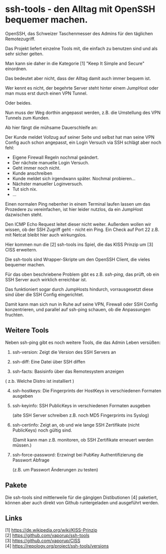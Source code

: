 # ssh-tools - den Alltag mit OpenSSH bequemer machen.

OpenSSH, das Schweizer Taschenmesser des Admins
für den täglichen Remotezugriff.

Das Projekt liefert einzelne Tools mit,
die einfach zu benutzen sind und als sehr sicher gelten.

Man kann sie daher in die Kategorie
[1] "Keep It Simple and Secure" einordnen.

Das bedeutet aber nicht,
dass der Alltag damit auch immer bequem ist.

Wer kennt es nicht, der begehrte Server
steht hinter einem JumpHost
oder man muss erst durch einen VPN Tunnel.

Oder beides.

Nun muss der Weg dorthin angepasst werden,
z.B. die Umstellung des VPN Tunnels zum Kunden.

Ab hier fängt die mühsame Dauerschleife an:

Der Kunde meldet Vollzug auf seiner Seite
und selbst hat man seine VPN Config auch schon angepasst,
ein Login Versuch via SSH schlägt aber noch fehl:

- Eigene Firewall Regeln nochmal geändert.
- Der nächste manuelle Login Versuch.
- Geht immer noch nicht.
- Kunde anschreiben
- Kunde meldet sich irgendwann später. Nochmal probieren...
- Nächster manueller Loginversuch.
- Tut sich nix.
- ...

Einen normalen Ping nebenher in einem Terminal laufen lassen
um das Prozedere zu vereinfachen, ist hier leider nutzlos,
da ein JumpHost dazwischen steht.

Den ICMP Echo Request leitet dieser nicht weiter.
Außerdem wollen wir wissen, ob der SSH Zugriff geht - nicht ein Ping.
Ein Check auf Port 22 z.B. mit Netcat bleibt hier auch wirkungslos.

Hier kommen nun die [2] ssh-tools ins Spiel,
die das KISS Prinzip um [3] CISS erweitern.

Die ssh-tools sind Wrapper-Skripte um den OpenSSH Client,
die vieles bequemer machen.

Für das oben beschriebene Problem gibt es z.B. *ssh-ping*,
das prüft, ob ein SSH Server auch wirklich erreichbar ist.

Das funktioniert sogar durch JumpHosts hindurch,
vorrausgesetzt diese sind über die SSH Config eingerichtet.

Damit kann man sich nun in Ruhe auf seine VPN, Firewall oder SSH Config konzentrieren,
und parallel auf ssh-ping schauen, ob die Anpassungen fruchten.

## Weitere Tools

Neben ssh-ping gibt es noch weitere Tools,
die das Admin Leben versüßen:

1) ssh-version: Zeigt die Version des SSH Servers an

2) ssh-diff: Eine Datei über SSH diffen

3) ssh-facts: Basisinfo über das Remotesystem anzeigen

  ( z.b. Welche Distro ist installiert )

4) ssh-hostkeys: Die Fingerprints der HostKeys in verschiedenen Formaten ausgeben

5) ssh-keyinfo: SSH PublicKeys in verschiedenen Formaten ausgeben

   (alte SSH Server schreiben z.B. noch MD5 Fingerprints ins Syslog)

6) ssh-certinfo: Zeigt an, ob und wie lange SSH Zertifikate (nicht PublicKeys) noch gültig sind.

   (Damit kann man z.B. monitoren, ob SSH Zertifikate erneuert werden müssen.)

7) ssh-force-password: Erzwingt bei PubKey Authentifizierung die Passwort Abfrage

   (z.B. um Passwort Änderungen zu testen)

## Pakete

Die ssh-tools sind mittlerweile für die gängigen Distibutionen [4] paketiert,
können aber auch direkt von Github runtergeladen und ausgeführt werden.

## Links

[1] https://de.wikipedia.org/wiki/KISS-Prinzip  
[2] https://github.com/vaporup/ssh-tools  
[3] https://github.com/vaporup/CISS  
[4] https://repology.org/project/ssh-tools/versions  
